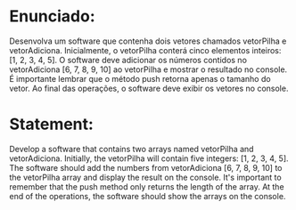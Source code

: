 # Enunciado:
Desenvolva um software que contenha dois vetores chamados vetorPilha e vetorAdiciona. Inicialmente, o vetorPilha conterá cinco elementos inteiros: [1, 2, 3, 4, 5]. O software deve adicionar os números contidos no vetorAdiciona [6, 7, 8, 9, 10] ao vetorPilha e mostrar o resultado no console. É importante lembrar que o método push retorna apenas o tamanho do vetor. Ao final das operações, o software deve exibir os vetores no console.

# Statement:
Develop a software that contains two arrays named vetorPilha and vetorAdiciona. Initially, the vetorPilha will contain five integers: [1, 2, 3, 4, 5]. The software should add the numbers from vetorAdiciona [6, 7, 8, 9, 10] to the vetorPilha array and display the result on the console. It's important to remember that the push method only returns the length of the array. At the end of the operations, the software should show the arrays on the console.